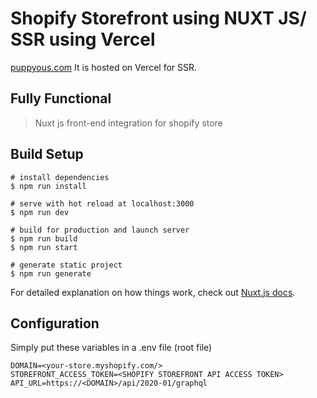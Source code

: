# Shopify Storefront using NUXT JS/ SSR using Vercel
[puppyous.com](https://dog-nuxt.vercel.app)
It is hosted on Vercel for SSR.

## Fully Functional

> Nuxt js front-end integration for shopify store

## Build Setup
```
# install dependencies
$ npm run install

# serve with hot reload at localhost:3000
$ npm run dev

# build for production and launch server
$ npm run build
$ npm run start

# generate static project
$ npm run generate
```

For detailed explanation on how things work, check out [Nuxt.js docs](https://nuxtjs.org).

## Configuration

Simply put these variables in a .env file (root file)

```dotenv
DOMAIN=<your-store.myshopify.com/>
STOREFRONT_ACCESS_TOKEN=<SHOPIFY STOREFRONT API ACCESS TOKEN>
API_URL=https://<DOMAIN>/api/2020-01/graphql
```
